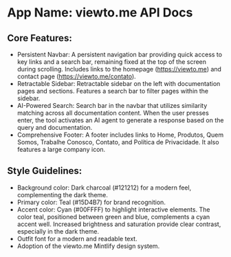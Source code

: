 # **App Name**: viewto.me API Docs

## Core Features:

- Persistent Navbar: A persistent navigation bar providing quick access to key links and a search bar, remaining fixed at the top of the screen during scrolling. Includes links to the homepage (https://viewto.me) and contact page (https://viewto.me/contato).
- Retractable Sidebar: Retractable sidebar on the left with documentation pages and sections. Features a search bar to filter pages within the sidebar.
- AI-Powered Search: Search bar in the navbar that utilizes similarity matching across all documentation content. When the user presses enter, the tool activates an AI agent to generate a response based on the query and documentation.
- Comprehensive Footer: A footer includes links to Home, Produtos, Quem Somos, Trabalhe Conosco, Contato, and Política de Privacidade. It also features a large company icon.

## Style Guidelines:

- Background color: Dark charcoal (#121212) for a modern feel, complementing the dark theme.
- Primary color: Teal (#15D4B7) for brand recognition.
- Accent color: Cyan (#00FFFF) to highlight interactive elements. The color teal, positioned between green and blue, complements a cyan accent well. Increased brightness and saturation provide clear contrast, especially in the dark theme.
- Outfit font for a modern and readable text.
- Adoption of the viewto.me Mintlify design system.